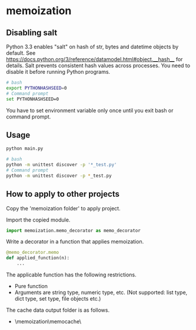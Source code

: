 # memoization

## Disabling salt

Python 3.3 enables "salt" on hash of str, bytes and datetime objects by default.
See <https://docs.python.org/3/reference/datamodel.html#object.__hash__> for details.
Salt prevents consistent hash values across processes.
You need to disable it before running Python programs.

```bash
# bash
export PYTHONHASHSEED=0
# Command prompt
set PYTHONHASHSEED=0
```

You have to set environment variable only once until you exit bash or command prompt.

## Usage

```bash
python main.py
```

```bash
# bash
python -m unittest discover -p '*_test.py'
# Command prompt
python -m unittest discover -p *_test.py
```

## How to apply to other projects

Copy the 'memoization folder' to apply project.

Import the copied module.

```python
import memoization.memo_decorator as memo_decorator
```

Write a decorator in a function that applies memoization.

```python
@memo_decorator.memo
def applied_function(n):
    ...
```

The applicable function has the following restrictions.

* Pure function
* Arguments are string type, numeric type, etc. (Not supported: list type, dict type, set type, file objects etc.)

The cache data output folder is as follows.

* \memoization\memocache\
